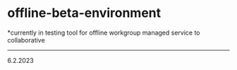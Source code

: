 # offline-beta-environment
*currently in testing tool for offline workgroup managed service to collaborative

__________________________________________________________________________________
6.2.2023
